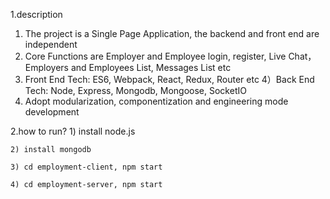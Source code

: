 1.description
   1) The project is a Single Page Application, the backend and front end are independent
   2) Core Functions are Employer and Employee login, register, Live Chat，Employers and Employees List, Messages List etc
   3) Front End Tech: ES6, Webpack, React, Redux, Router etc
   4）Back End Tech: Node, Express, Mongodb, Mongoose, SocketIO
   5) Adopt modularization, componentization and engineering mode development  

2.how to run? 
	1) install node.js

	2) install mongodb
	
	3) cd employment-client, npm start
	
	4) cd employment-server, npm start
	
